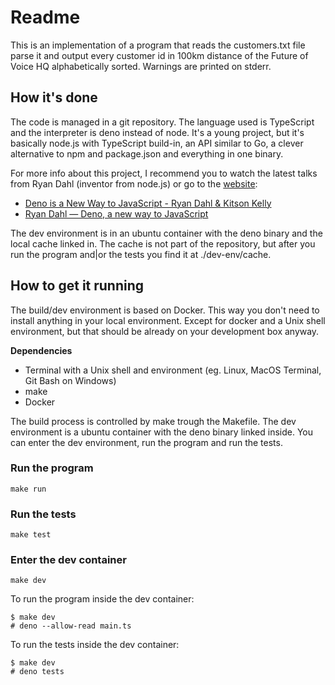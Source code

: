 # Readme

This is an implementation of a program that reads the customers.txt file parse it and output every customer id in 100km distance of the Future of Voice HQ alphabetically sorted. Warnings are printed on stderr.

## How it's done

The code is managed in a git repository. The language used is TypeScript and the interpreter is deno instead of node. It's a young project, but it's basically node.js with TypeScript build-in, an API similar to Go, a clever alternative to npm and package.json and everything in one binary.

For more info about this project, I recommend you to watch the latest talks from Ryan Dahl (inventor from node.js) or go to the [website](https://deno.land):

-   [Deno is a New Way to JavaScript - Ryan Dahl & Kitson Kelly](https://www.youtube.com/watch?v=1gIiZfSbEAE)
-   [Ryan Dahl — Deno, a new way to JavaScript](https://www.youtube.com/watch?v=HjdJzNoT_qg)

The dev environment is in an ubuntu container with the deno binary and the local cache linked in. The cache is not part of the repository, but after you run the program and|or the tests you find it at ./dev-env/cache.

## How to get it running

The build/dev environment is based on Docker. This way you don't need to install anything in your local environment. Except for docker and a Unix shell environment, but that should be already on your development box anyway.

**Dependencies**

-   Terminal with a Unix shell and environment (eg. Linux, MacOS Terminal, Git Bash on Windows)
-   make
-   Docker

The build process is controlled by make trough the Makefile. The dev environment is a ubuntu container with the deno binary linked inside. You can enter the dev environment, run the program and run the tests.

### Run the program

```
make run
```

### Run the tests

```
make test
```

### Enter the dev container

```
make dev
```

To run the program inside the dev container:

```
$ make dev
# deno --allow-read main.ts
```

To run the tests inside the dev container:

```
$ make dev
# deno tests
```
